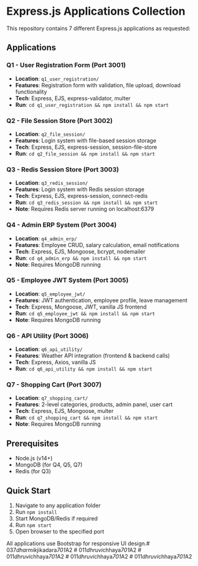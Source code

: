 # Express.js Applications Collection

This repository contains 7 different Express.js applications as requested:

## Applications

### Q1 - User Registration Form (Port 3001)
- **Location**: `q1_user_registration/`
- **Features**: Registration form with validation, file upload, download functionality
- **Tech**: Express, EJS, express-validator, multer
- **Run**: `cd q1_user_registration && npm install && npm start`

### Q2 - File Session Store (Port 3002)
- **Location**: `q2_file_session/`
- **Features**: Login system with file-based session storage
- **Tech**: Express, EJS, express-session, session-file-store
- **Run**: `cd q2_file_session && npm install && npm start`

### Q3 - Redis Session Store (Port 3003)
- **Location**: `q3_redis_session/`
- **Features**: Login system with Redis session storage
- **Tech**: Express, EJS, express-session, connect-redis
- **Run**: `cd q3_redis_session && npm install && npm start`
- **Note**: Requires Redis server running on localhost:6379

### Q4 - Admin ERP System (Port 3004)
- **Location**: `q4_admin_erp/`
- **Features**: Employee CRUD, salary calculation, email notifications
- **Tech**: Express, EJS, Mongoose, bcrypt, nodemailer
- **Run**: `cd q4_admin_erp && npm install && npm start`
- **Note**: Requires MongoDB running

### Q5 - Employee JWT System (Port 3005)
- **Location**: `q5_employee_jwt/`
- **Features**: JWT authentication, employee profile, leave management
- **Tech**: Express, Mongoose, JWT, vanilla JS frontend
- **Run**: `cd q5_employee_jwt && npm install && npm start`
- **Note**: Requires MongoDB running

### Q6 - API Utility (Port 3006)
- **Location**: `q6_api_utility/`
- **Features**: Weather API integration (frontend & backend calls)
- **Tech**: Express, Axios, vanilla JS
- **Run**: `cd q6_api_utility && npm install && npm start`

### Q7 - Shopping Cart (Port 3007)
- **Location**: `q7_shopping_cart/`
- **Features**: 2-level categories, products, admin panel, user cart
- **Tech**: Express, EJS, Mongoose, multer
- **Run**: `cd q7_shopping_cart && npm install && npm start`
- **Note**: Requires MongoDB running

## Prerequisites

- Node.js (v14+)
- MongoDB (for Q4, Q5, Q7)
- Redis (for Q3)

## Quick Start

1. Navigate to any application folder
2. Run `npm install`
3. Start MongoDB/Redis if required
4. Run `npm start`
5. Open browser to the specified port

All applications use Bootstrap for responsive UI design.#   0 3 7 _ d h a r m i k _ j i k a d a r a _ 7 0 1 _ A 2  
 #   0 1 1 _ d h r u v i _ c h h a y a _ 7 0 1 _ A 2  
 #   0 1 1 _ d h r u v i _ c h h a y a _ 7 0 1 _ A 2  
 #   0 1 1 _ d h r u v i _ c h h a y a _ 7 0 1 _ A 2  
 #   0 1 1 _ d h r u v i _ c h h a y a _ 7 0 1 _ A 2  
 